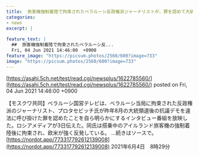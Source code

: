 ```yaml
---
title:  旅客機強制着陸で拘束されたベラルーシ反政権派ジャーナリストが、罪を認めて大統領に敬意  
categories:
- news
excerpt: |
  
feature_text: |
  ##  旅客機強制着陸で拘束されたベラルーシ反...
  Fri, 04 Jun 2021 14:46:00  +0900
feature_image: "https://picsum.photos/2560/600?image=733"
image: "https://picsum.photos/2560/600?image=733"
---
```


[https://asahi.5ch.net/test/read.cgi/newsplus/1622785560/](https://asahi.5ch.net/test/read.cgi/newsplus/1622785560/)
posted on Fri, 04 Jun 2021 14:46:00  +0900

<!--more-->

【モスクワ共同】ベラルーシ国営テレビは、ベラルーシ当局に拘束された反政権派のジャーナリスト、プロタセビッチ氏が昨年8月の大統領選後の抗議デモを違法に呼び掛けた罪を認めたことを自ら明らかにするインタビュー番組を放映した。ロシアメディアが3日伝えた。同氏は搭乗中のアイルランド旅客機の強制着陸後に拘束され、欧米が強く反発している。 …続きはソースで。 [https://nordot.app/773317792612139008](https://nordot.app/773317792612139008) 2021年6月4日　8時29分
